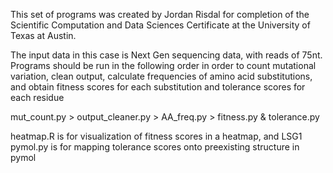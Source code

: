 This set of programs was created by Jordan Risdal for completion of the Scientific Computation and Data Sciences Certificate at the University of Texas at Austin.

The input data in this case is Next Gen sequencing data, with reads of 75nt. Programs should be run in the following order in order to count mutational variation, clean output, calculate frequencies of amino acid substitutions, and obtain fitness scores for each substitution and tolerance scores for each residue

mut_count.py > output_cleaner.py > AA_freq.py > fitness.py & tolerance.py

heatmap.R is for visualization of fitness scores in a heatmap, and LSG1 pymol.py is for mapping tolerance scores onto preexisting structure in pymol
